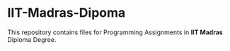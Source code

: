 # IIT-Madras-Dipoma

This repository contains files for Programming Assignments in **IIT Madras** Diploma Degree.
